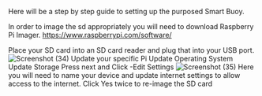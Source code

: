 Here will be a step by step guide to setting up the purposed Smart Buoy.

In order to image the sd appropriately you will need to download Raspberry Pi Imager.
https://www.raspberrypi.com/software/

Place your SD card into an SD card reader and plug that into your USB port.
![Screenshot (34)](https://github.com/user-attachments/assets/1aab6d06-07c5-4f97-8464-07eddd71dbf0)
Update your specific Pi
Update Operating System
Update Storage 
Press next and Click -Edit Settings
![Screenshot (35)](https://github.com/user-attachments/assets/09646c29-bfd4-4a0b-a0a6-1a4183298fdf)
Here you will need to name your device and update internet settings to allow access to the internet.
Click Yes twice to re-image the SD card

